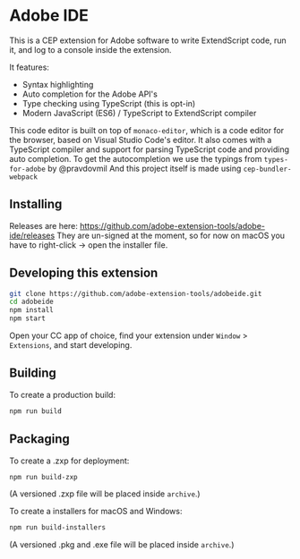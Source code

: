# Adobe IDE

This is a CEP extension for Adobe software to write ExtendScript code, run it, and log to a console inside the extension.

It features:
- Syntax highlighting
- Auto completion for the Adobe API's
- Type checking using TypeScript (this is opt-in)
- Modern JavaScript (ES6) / TypeScript to ExtendScript compiler

This code editor is built on top of `monaco-editor`, which is a code editor for the browser, based on Visual Studio Code's editor.
It also comes with a TypeScript compiler and support for parsing TypeScript code and providing auto completion.
To get the autocompletion we use the typings from `types-for-adobe` by @pravdovmil
And this project itself is made using `cep-bundler-webpack`

## Installing

Releases are here: https://github.com/adobe-extension-tools/adobe-ide/releases
They are un-signed at the moment, so for now on macOS you have to right-click -> open the installer file.

## Developing this extension

```sh
git clone https://github.com/adobe-extension-tools/adobeide.git
cd adobeide
npm install
npm start
```

Open your CC app of choice, find your extension under `Window` > `Extensions`, and start developing.

## Building

To create a production build:

```sh
npm run build
```

## Packaging

To create a .zxp for deployment:

```sh
npm run build-zxp
```

(A versioned .zxp file will be placed inside `archive`.)

To create a installers for macOS and Windows:

```sh
npm run build-installers
```

(A versioned .pkg and .exe file will be placed inside `archive`.)
